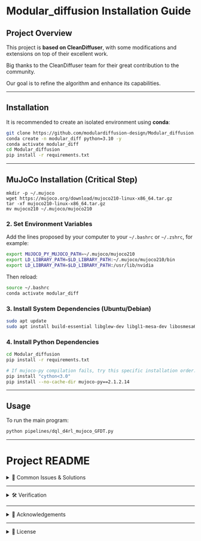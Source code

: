 # Modular_diffusion Installation Guide

## Project Overview
This project is **based on CleanDiffuser**, with some modifications and extensions on top of their excellent work.  

Big thanks to the CleanDiffuser team for their great contribution to the community.  

Our goal is to refine the algorithm and enhance its capabilities.

---

## Installation

It is recommended to create an isolated environment using **conda**:

```bash
git clone https://github.com/modulardiffusion-design/Modular_diffusion.git
conda create -n modular_diff python=3.10 -y
conda activate modular_diff
cd Modular_diffusion
pip install -r requirements.txt
```

---

## MuJoCo Installation (Critical Step)
```
mkdir -p ~/.mujoco
wget https://mujoco.org/download/mujoco210-linux-x86_64.tar.gz
tar -xf mujoco210-linux-x86_64.tar.gz
mv mujoco210 ~/.mujoco/mujoco210
```

### 2. Set Environment Variables
Add the lines proposed by your computer to your `~/.bashrc` or `~/.zshrc`, for example:

```bash
export MUJOCO_PY_MUJOCO_PATH=~/.mujoco/mujoco210
export LD_LIBRARY_PATH=$LD_LIBRARY_PATH:~/.mujoco/mujoco210/bin
export LD_LIBRARY_PATH=$LD_LIBRARY_PATH:/usr/lib/nvidia
```

Then reload:
```bash
source ~/.bashrc
conda activate modular_diff
```

### 3. Install System Dependencies (Ubuntu/Debian)
```bash
sudo apt update
sudo apt install build-essential libglew-dev libgl1-mesa-dev libosmesa6-dev patchelf libegl1 libgles2 libglx0 libopengl0
```

### 4. Install Python Dependencies
```bash
cd Modular_diffusion
pip install -r requirements.txt

# If mujoco-py compilation fails, try this specific installation order:
pip install "cython<3.0"
pip install --no-cache-dir mujoco-py==2.1.2.14
```

---



## Usage

To run the main program:
```bash
python pipelines/dql_d4rl_mujoco_GFDT.py
```

---
# Project README

<details>
  <summary>📌 Common Issues & Solutions</summary>

If you encounter compilation errors with `mujoco-py`, try these solutions:

### Solution 1: Clean reinstall
```bash
pip uninstall mujoco-py
pip cache purge
pip install --force-reinstall --no-cache-dir mujoco-py==2.1.2.14
```

### Solution 2: Alternative mujoco-py version
```bash
pip install mujoco-py==2.3.3
```

### Solution 3: Manual compilation from source
```bash
git clone https://github.com/openai/mujoco-py.git
cd mujoco-py
pip install -e .
```

---

**Q: Compilation fails with "GL/glew.h: No such file or directory"**  
**A:** Install the missing system dependencies:  
```bash
sudo apt install libglew-dev libgl1-mesa-dev
```

**Q: "command 'gcc' failed with exit status 1"**  
**A:** Ensure you have build tools:  
```bash
sudo apt install build-essential
```

**Q: Still having issues?**  
**A:** Please open an Issue with your error log and system information.

</details>

---

<details>
  <summary>🛠 Verification</summary>

Test your installation:
```bash
python -c "import mujoco_py; print('MuJoCo installation successful!')"
```

</details>

---

<details>
  <summary>🙌 Acknowledgements</summary>

This project is built upon CleanDiffuser.  
All credits for the dataset and benchmark go to the original authors.

</details>

---

<details>
  <summary>📜 License</summary>

This repository follows the original CleanDiffuser license.  
Please make sure to comply with the corresponding terms when using or distributing this project.

</details>
